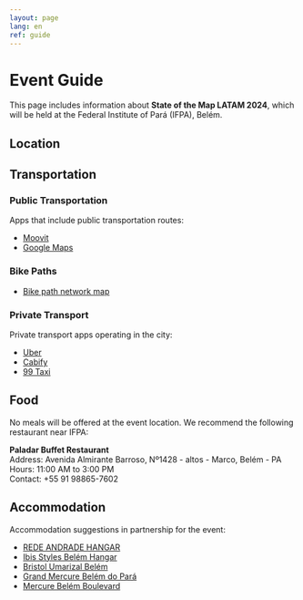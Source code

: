 ```yaml
---
layout: page
lang: en
ref: guide
---
```


# Event Guide

This page includes information about **State of the Map LATAM 2024**, which will be held at the Federal Institute of Pará (IFPA), Belém.

## Location

<div id="map" data-map_center="{{ site.map_config.map_center | jsonify }}"
  data-zoom-level="{{ site.map_config.zoom_level }}"
  data-marker_lat_lng="{{ site.map_config.marker_lat_lng | jsonify }}">
</div>

## Transportation

### Public Transportation

Apps that include public transportation routes:

- [Moovit](https://moovitapp.com/)
- [Google Maps](https://maps.google.com)

### Bike Paths

- [Bike path network map](https://semob.belem.pa.gov.br/wp-content/uploads/2021/03/Mapa_Rede_Cicloviaria_Realistico-2019.pdf)

### Private Transport

Private transport apps operating in the city:

- [Uber](https://www.uber.com/global/en/cities/belem/)
- [Cabify](https://play.google.com/store/apps/details?id=com.cabify.rider)
- [99 Taxi](https://play.google.com/store/apps/details?id=com.taxis99)

## Food

No meals will be offered at the event location. We recommend the following restaurant near IFPA:

**Paladar Buffet Restaurant**  
Address: Avenida Almirante Barroso, Nº1428 - altos - Marco, Belém - PA  
Hours: 11:00 AM to 3:00 PM  
Contact: +55 91 98865-7602

## Accommodation

Accommodation suggestions in partnership for the event:

- [REDE ANDRADE HANGAR](https://www.booking.com/Share-lVsvSUu)
- [Ibis Styles Belém Hangar](https://www.booking.com/Share-kiLSdPn)
- [Bristol Umarizal Belém](https://www.booking.com/Share-fdbaPs)
- [Grand Mercure Belém do Pará](https://www.booking.com/Share-MJlxe6)
- [Mercure Belém Boulevard](https://www.booking.com/Share-chQ7gr)
